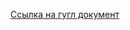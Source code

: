 [Ссылка на гугл документ](https://docs.google.com/spreadsheets/d/1_InDK51F8Ld4ydHqLuT43WEGwbc7P-cxcmiE709vI50/edit?usp=sharing)
